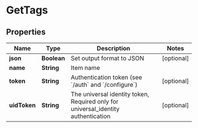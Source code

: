 

# GetTags

## Properties

Name | Type | Description | Notes
------------ | ------------- | ------------- | -------------
**json** | **Boolean** | Set output format to JSON |  [optional]
**name** | **String** | Item name | 
**token** | **String** | Authentication token (see &#x60;/auth&#x60; and &#x60;/configure&#x60;) |  [optional]
**uidToken** | **String** | The universal identity token, Required only for universal_identity authentication |  [optional]



